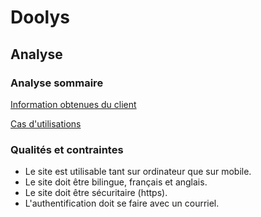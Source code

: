 # Doolys

## Analyse

### Analyse sommaire

[Information obtenues du client](InfoClient/index.md)

[Cas d'utilisations](1_Analyse/UseCases/index.md)

### Qualités et contraintes

* Le site est utilisable tant sur ordinateur que sur mobile.
* Le site doit être bilingue, français et anglais.
* Le site doit être sécuritaire (https).
* L'authentification doit se faire avec un courriel.
